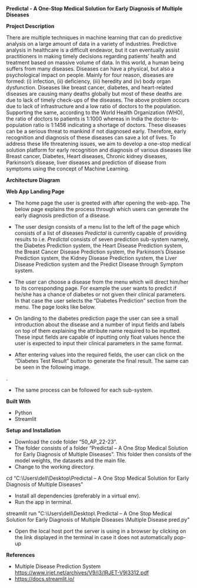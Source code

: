 ﻿**Predictal - A One-Stop Medical Solution for Early Diagnosis of Multiple Diseases**

**Project Description**

There are multiple techniques in machine learning that can do predictive analysis on a large amount of data in a variety of industries. Predictive analysis in healthcare is a difficult endeavor, but it can eventually assist practitioners in making timely decisions regarding patients’ health and treatment based on massive volume of data. In this world, a human being suffers from many diseases. Diseases can have a physical, but also a psychological impact on people. Mainly for four reason, diseases are formed: (i) infection, (ii) deficiency, (iii) heredity and (iv) body organ dysfunction. Diseases like breast cancer, diabetes, and heart-related diseases are causing many deaths globally but most of these deaths are due to lack of timely check-ups of the diseases. The above problem occurs due to lack of infrastructure and a low ratio of doctors to the population. Supporting the same, according to the World Health Organization (WHO), the ratio of doctors to patients is 1:1000 whereas in India the doctor-to-population ratio is 1:1456 indicating a shortage of doctors. These diseases can be a serious threat to mankind if not diagnosed early. Therefore, early recognition and diagnosis of these diseases can save a lot of lives. To address these life threatening issues, we aim to develop a one-stop medical solution platform for early recognition and diagnosis of various diseases like Breast cancer, Diabetes, Heart diseases, Chronic kidney diseases, Parkinson’s disease, liver diseases and prediction of disease from symptoms using the concept of Machine Learning.

**Architecture Diagram**

**Web App Landing Page**

- The home page the user is greeted with after opening the web-app. The below page explains the process through which users can generate the early diagnosis prediction of a disease.


- The user design consists of a menu list to the left of the page which consists of a list of diseases *Predictal* is currently capable of providing results to i.e. *Predictal* consists of seven prediction sub-system namely, the Diabetes Prediction system, the Heart Disease Prediction system, the Breast Cancer Disease Prediction system, the Parkinson’s Disease Prediction system, the Kidney Disease Prediction system, the Liver Disease Prediction system and the Predict Disease through Symptom system.
- The user can choose a disease from the menu which will direct him/her to its corresponding page. For example the user wants to predict if he/she has a chance of diabetes or not given their clinical parameters. In that case the user selects the “Diabetes Prediction” section from the menu. The page looks like below.


- On landing to the diabetes prediction page the user can see a small introduction about the disease and a number of input fields and labels on top of them explaining the attribute name required to be inputted. These input fields are capable of inputting only float values hence the user is expected to input their clinical parameters in the same format.
- After entering values into the required fields, the user can click on the “Diabetes Test Result” button to generate the final result. The same can be seen in the following image.

.

- The same process can be followed for each sub-system.

**Built With**

- Python
- Streamlit

**Setup and Installation**

- Download the code folder “50\_AP\_22-23”.
- The folder consists of a folder “Predictal – A One Stop Medical Solution for Early Diagnosis of Multiple Diseases”. This folder then consists of the model weights, the datasets and the main file.
- Change to the working directory.

cd “C:\Users\dell\Desktop\Predictal – A One Stop Medical Solution for Early Diagnosis of Multiple Diseases”

- Install all dependencies (preferably in a virtual env).
- Run the app in terminal.

streamlit run "C:\Users\dell\Desktop\ Predictal – A One Stop Medical Solution for Early Diagnosis of Multiple Diseases \Multiple Disease pred.py"

- Open the local host port the server is using in a browser by clicking on the link displayed in the terminal in case it does not automatically pop-up

**References**

- Multiple Disease Prediction System <https://www.irjet.net/archives/V9/i3/IRJET-V9I3312.pdf> 
- <https://docs.streamlit.io/>


